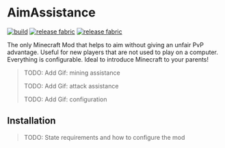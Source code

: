 # AimAssistance

[![build](https://github.com/lilgallon/AimAssistance/actions/workflows/build.yml/badge.svg?branch=main)](https://github.com/lilgallon/AimAssistance/actions/workflows/build.yml)
[![release fabric](https://github.com/lilgallon/AimAssistance/actions/workflows/release-fabric.yml/badge.svg?branch=main)](https://github.com/lilgallon/AimAssistance/actions/workflows/release-fabric.yml)
[![release fabric](https://github.com/lilgallon/AimAssistance/actions/workflows/release-forge.yml/badge.svg?branch=main)](https://github.com/lilgallon/AimAssistance/actions/workflows/release-forge.yml)

The only Minecraft Mod that helps to aim without giving an unfair PvP advantage. Useful for new players that are not used to play on a computer. Everything is configurable.
Ideal to introduce Minecraft to your parents!

> TODO: Add Gif: mining assistance
> 
> TODO: Add Gif: attack assistance
> 
> TODO: Add Gif: configuration

## Installation

> TODO: State requirements and how to configure the mod
